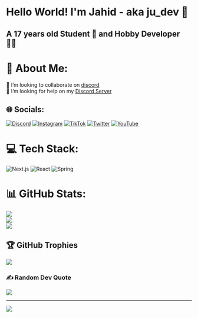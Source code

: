 # Hello World! I'm Jahid - aka ju_dev <span class="wave">👋</span>
## A 17 years old Student 🧑 and Hobby Developer 👨‍💻 

# 💫 About Me:
👯 I’m looking to collaborate on [discord](https://discord.gg/urvsvPqQ3T)<br>🤝 I’m looking for help on my [Discord Server](https://discord.gg/urvsvPqQ3T)<br>


## 🌐 Socials:
[![Discord](https://img.shields.io/badge/Discord-%237289DA.svg?logo=discord&logoColor=white)](https://discord.gg/urvsvPqQ3T) [![Instagram](https://img.shields.io/badge/Instagram-%23E4405F.svg?logo=Instagram&logoColor=white)](https://instagram.com/dev.ju) [![TikTok](https://img.shields.io/badge/TikTok-%23000000.svg?logo=TikTok&logoColor=white)](https://tiktok.com/@dev.ju) [![Twitter](https://img.shields.io/badge/Twitter-%231DA1F2.svg?logo=Twitter&logoColor=white)](https://twitter.com/ju_dev16) [![YouTube](https://img.shields.io/badge/YouTube-%23FF0000.svg?logo=YouTube&logoColor=white)](https://www.youtube.com/channel/UC4Gtwz_Jh8ytjFWMGmbcMIA) 

# 💻 Tech Stack:
![Next.js](https://img.shields.io/badge/next.js-000000?style=for-the-badge&logo=nextdotjs&logoColor=white) ![React](https://img.shields.io/badge/react-%2320232a.svg?style=for-the-badge&logo=react&logoColor=%2361DAFB) ![Spring](https://img.shields.io/badge/spring-%236DB33F.svg?style=for-the-badge&logo=spring&logoColor=white)

# 📊 GitHub Stats:
![](https://github-readme-stats.vercel.app/api?username=ju-dev-17&theme=dark&hide_border=false&include_all_commits=true&count_private=true)<br/>
![](https://github-readme-streak-stats.herokuapp.com/?user=ju-dev-17&theme=dark&hide_border=false)<br/>
![](https://github-readme-stats.vercel.app/api/top-langs/?username=ju-dev-17&theme=dark&hide_border=false&include_all_commits=true&count_private=true&layout=compact)

## 🏆 GitHub Trophies
![](https://github-profile-trophy.vercel.app/?username=ju-dev-17&theme=onedark&no-frame=true&no-bg=true&margin-w=4)

### ✍️ Random Dev Quote
![](https://quotes-github-readme.vercel.app/api?type=horizontal&theme=dark)

---
[![](https://visitcount.itsvg.in/api?id=ju-dev-17&icon=2&color=3)](https://visitcount.itsvg.in)

<!-- Proudly created with GPRM ( https://gprm.itsvg.in ) -->
